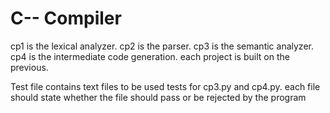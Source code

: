 # C-- Compiler

cp1 is the lexical analyzer.
cp2 is the parser.
cp3 is the semantic analyzer. 
cp4 is the intermediate code generation.
each project is built on the previous. 

Test file contains text files to be used tests for cp3.py and cp4.py.
each file should state whether the file should pass or be rejected by the program
